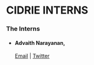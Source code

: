 # CIDRIE INTERNS 

### The Interns
- #### Advaith Narayanan,
  [Email](mailto:advaithnarayanan8@gmail.com) | [Twitter](https://twitter.com/advaithnarayan)
